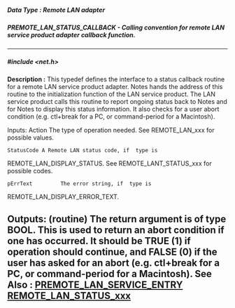 ##### Data Type : Remote LAN adapter
##### PREMOTE_LAN_STATUS_CALLBACK - Calling convention for remote LAN service product adapter callback function.
---
##### #include <net.h>
**Description :**
This typedef defines the interface to a status callback routine for a remote 
LAN service product adapter.  Notes hands the address of this routine to the 
initialization function of the LAN service product.  The LAN service product 
calls this routine to report ongoing status back to Notes and for Notes to 
display this status information.  It also checks for a user abort condition 
(e.g.  ctl+break for a PC, or command-period for a Macintosh).

Inputs:
  Action The type of operation needed. See REMOTE_LAN_xxx for possible values.

	StatusCode A Remote LAN status code, if  type is  
REMOTE_LAN_DISPLAY_STATUS.  See REMOTE_LANT_STATUS_xxx for possible codes.

	pErrText         The error string, if  type is  
REMOTE_LAN_DISPLAY_ERROR_TEXT.

Outputs:
(routine) The return argument is of type BOOL.  This is used to return an abort 
condition if one has occurred.  It should be TRUE (1) if operation should 
continue, and FALSE (0) if the user has asked for an abort (e.g. ctl+break for 
a PC, or command-period for a Macintosh).
**See Also :**
[PREMOTE_LAN_SERVICE_ENTRY](D:/md_files/PREMOTE_LAN_SERVICE_ENTRY.md)
[REMOTE_LAN_STATUS_xxx](D:/md_files/REMOTE_LAN_STATUS_xxx.md)
---
